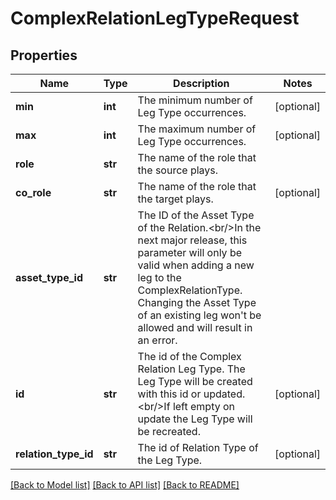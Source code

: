 # ComplexRelationLegTypeRequest

## Properties
Name | Type | Description | Notes
------------ | ------------- | ------------- | -------------
**min** | **int** | The minimum number of Leg Type occurrences. | [optional] 
**max** | **int** | The maximum number of Leg Type occurrences. | [optional] 
**role** | **str** | The name of the role that the source plays. | 
**co_role** | **str** | The name of the role that the target plays. | [optional] 
**asset_type_id** | **str** | The ID of the Asset Type of the Relation.&lt;br/&gt;In the next major release, this parameter will only be valid when adding a new leg to the ComplexRelationType. Changing the Asset Type of an existing leg won&#x27;t be allowed and will result in an error. | 
**id** | **str** | The id of the Complex Relation Leg Type. The Leg Type will be created with this id or updated.&lt;br/&gt;If left empty on update the Leg Type will be recreated. | [optional] 
**relation_type_id** | **str** | The id of Relation Type of the Leg Type. | [optional] 

[[Back to Model list]](../README.md#documentation-for-models) [[Back to API list]](../README.md#documentation-for-api-endpoints) [[Back to README]](../README.md)

